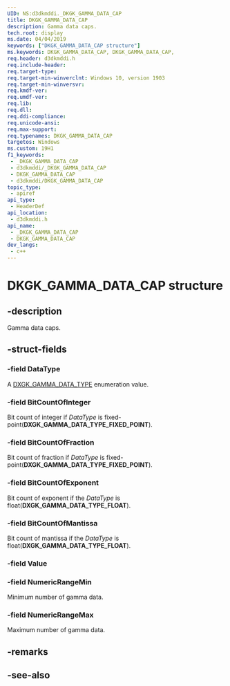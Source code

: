 ```yaml
---
UID: NS:d3dkmddi._DKGK_GAMMA_DATA_CAP
title: DKGK_GAMMA_DATA_CAP
description: Gamma data caps.
tech.root: display
ms.date: 04/04/2019
keywords: ["DKGK_GAMMA_DATA_CAP structure"]
ms.keywords: DKGK_GAMMA_DATA_CAP, DKGK_GAMMA_DATA_CAP,
req.header: d3dkmddi.h
req.include-header: 
req.target-type: 
req.target-min-winverclnt: Windows 10, version 1903
req.target-min-winversvr: 
req.kmdf-ver: 
req.umdf-ver: 
req.lib: 
req.dll: 
req.ddi-compliance: 
req.unicode-ansi: 
req.max-support: 
req.typenames: DKGK_GAMMA_DATA_CAP
targetos: Windows
ms.custom: 19H1
f1_keywords:
 - _DKGK_GAMMA_DATA_CAP
 - d3dkmddi/_DKGK_GAMMA_DATA_CAP
 - DKGK_GAMMA_DATA_CAP
 - d3dkmddi/DKGK_GAMMA_DATA_CAP
topic_type:
 - apiref
api_type:
 - HeaderDef
api_location:
 - d3dkmddi.h
api_name:
 - _DKGK_GAMMA_DATA_CAP
 - DKGK_GAMMA_DATA_CAP
dev_langs:
 - c++
---
```


# DKGK_GAMMA_DATA_CAP structure


## -description

Gamma data caps.

## -struct-fields

### -field DataType

A [DXGK_GAMMA_DATA_TYPE](ne-d3dkmddi-dxgk_gamma_data_type.md) enumeration value.

### -field BitCountOfInteger

Bit count of integer if *DataType* is fixed-point(**DXGK_GAMMA_DATA_TYPE_FIXED_POINT**).

### -field BitCountOfFraction

Bit count of fraction if *DataType* is fixed-point(**DXGK_GAMMA_DATA_TYPE_FIXED_POINT**).

### -field BitCountOfExponent

Bit count of exponent if the *DataType* is float(**DXGK_GAMMA_DATA_TYPE_FLOAT**).

### -field BitCountOfMantissa

Bit count of mantissa if the *DataType* is float(**DXGK_GAMMA_DATA_TYPE_FLOAT**).

### -field Value

### -field NumericRangeMin

Minimum number of gamma data.

### -field NumericRangeMax

 
Maximum number of gamma data.

## -remarks

## -see-also

